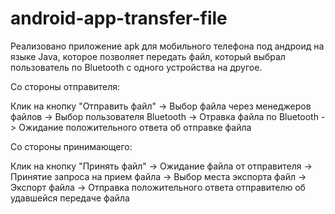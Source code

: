 # android-app-transfer-file

Реализовано приложение apk для мобильного телефона под андроид на языке Java, которое позволяет передать файл, который выбрал пользователь по Bluetooth с одного устройства на другое.

Со стороны отправителя:

Клик на кнопку "Отправить файл" -> Выбор файла через менеджеров файлов -> Выбор пользователя Bluetooth -> Отравка файла по Bluetooth -> Ожидание положительного ответа об отправке файла

Со стороны принимающего:

Клик на кнопку "Принять файл" -> Ожидание файла от отправителя -> Принятие запроса на прием файла -> Выбор места экспорта файл -> Экспорт файла -> Отправка положительного ответа отправителю об удавшейся передаче файла